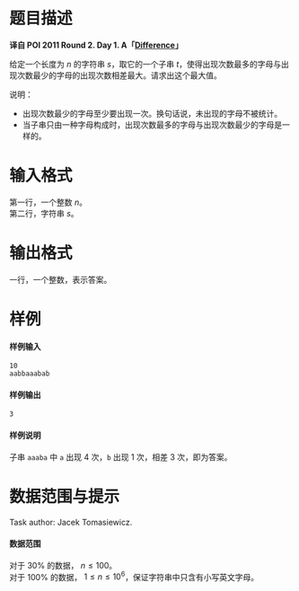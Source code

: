 
# 题目描述

**译自 POI 2011 Round 2. Day 1. A「[Difference](https://szkopul.edu.pl/problemset/problem/xmyBMI5AsEiW30_RyePNSXiG/site/?key=statement)」**

给定一个长度为 $n$ 的字符串 $s$，取它的一个子串 $t$，使得出现次数最多的字母与出现次数最少的字母的出现次数相差最大。请求出这个最大值。

说明：
- 出现次数最少的字母至少要出现一次。换句话说，未出现的字母不被统计。
- 当子串只由一种字母构成时，出现次数最多的字母与出现次数最少的字母是一样的。


# 输入格式

第一行，一个整数 $n$。  
第二行，字符串 $s$。


# 输出格式

一行，一个整数，表示答案。

# 样例

#### 样例输入
```plain
10
aabbaaabab
```

#### 样例输出
```plain
3
```
#### 样例说明
子串 `aaaba` 中 `a` 出现 $4$ 次，`b` 出现 $1$ 次，相差 $3$ 次，即为答案。

# 数据范围与提示

Task author: Jacek Tomasiewicz.

#### 数据范围
对于 $30\%$ 的数据， $n \le 100$。  
对于 $100\%$ 的数据， $1 \le n \le 10^6$，保证字符串中只含有小写英文字母。

